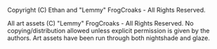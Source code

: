 Copyright (C) Ethan and "Lemmy" FrogCroaks - All Rights Reserved.

All art assets (C) "Lemmy" FrogCroaks - All Rights Reserved. No copying/distribution allowed unless explicit permission is given by the authors. Art assets have been run through both nightshade and glaze.